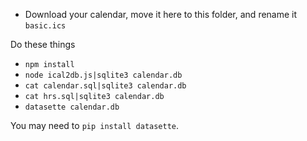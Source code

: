 - Download your calendar, move it here to this folder, and rename it `basic.ics`

Do these things
- `npm install`
- `node ical2db.js|sqlite3 calendar.db`
- `cat calendar.sql|sqlite3 calendar.db`
- `cat hrs.sql|sqlite3 calendar.db`
- `datasette calendar.db`

You may need to `pip install datasette`.
